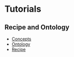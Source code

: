 # Tutorials

## Recipe and Ontology
 - [Concepts](recipe_and_ontology/concepts/chapter.md)
 - [Ontology](recipe_and_ontology/ontology/chapter.md)
 - [Recipe](recipe_and_ontology/recipe/chapter.md)